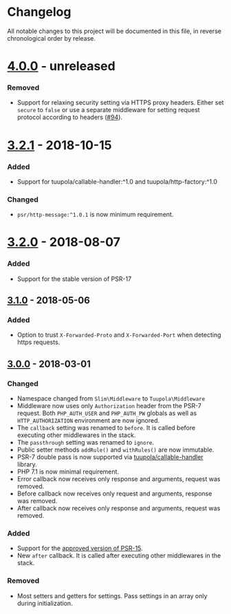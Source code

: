 # Changelog

All notable changes to this project will be documented in this file, in reverse chronological order by release.

# [4.0.0](https://github.com/tuupola//slim-basic-auth/compare/3.2.1...4.x) - unreleased
### Removed
- Support for relaxing security setting via HTTPS proxy headers. Either set `secure` to `false` or use a separate middleware for setting request protocol according to headers ([#94](https://github.com/tuupola/branca-middleware/pull/94)).


# [3.2.1](https://github.com/tuupola//slim-basic-auth/compare/3.2.0...3.2.1) - 2018-10-15
### Added
- Support for tuupola/callable-handler:^1.0 and tuupola/http-factory:^1.0

### Changed
- `psr/http-message:^1.0.1` is now minimum requirement.

# [3.2.0](https://github.com/tuupola//slim-basic-auth/compare/3.1.0...3.2.0) - 2018-08-07
### Added
- Support for the stable version of PSR-17

## [3.1.0](https://github.com/tuupola/slim-basic-auth/compare/3.0.0...3.1.0) - 2018-05-06
### Added
- Option to trust `X-Forwarded-Proto` and `X-Forwarded-Port` when detecting https requests.

## [3.0.0](https://github.com/tuupola/slim-basic-auth/compare/2.3.0...3.0.0) - 2018-03-01

### Changed
- Namespace changed from `Slim\Middleware` to `Tuupola\Middleware`
- Middleware now uses only `Authorization` header from the PSR-7 request. Both `PHP_AUTH_USER` and `PHP_AUTH_PW` globals as well as `HTTP_AUTHORIZATION` environment are now ignored.
- The `callback` setting was renamed to `before`. It is called before executing other middlewares in the stack.
- The `passthrough` setting was renamed to `ignore`.
- Public setter methods `addRule()` and `withRules()` are now immutable.
- PSR-7 double pass is now supported via [tuupola/callable-handler](https://github.com/tuupola/callable-handler) library.
- PHP 7.1 is now minimal requirement.
- Error callback now receives only response and arguments, request was removed.
- Before callback now receives only request and arguments, response was removed.
- After callback now receives only response and arguments, request was removed.

### Added
- Support for the [approved version of PSR-15](https://github.com/php-fig/http-server-middleware).
- New `after` callback. It is called after executing other middlewares in the stack.

### Removed
- Most setters and getters for settings. Pass settings in an array only during initialization.


